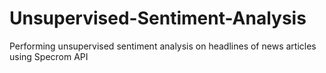 # Unsupervised-Sentiment-Analysis
Performing unsupervised sentiment analysis on headlines of news articles using Specrom API
